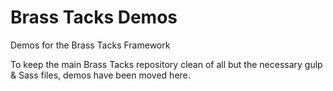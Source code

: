 Brass Tacks Demos
=================

Demos for the Brass Tacks Framework

To keep the main Brass Tacks repository clean of all but the necessary gulp & Sass files, demos have been moved here.
